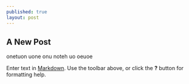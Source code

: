 ```yaml
---
published: true
layout: post
---
```

## A New Post

onetuon uone
onu noteh uo
oeuoe

Enter text in [Markdown](http://daringfireball.net/projects/markdown/). Use the toolbar above, or click the **?** button for formatting help.
